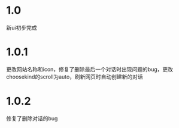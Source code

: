 # 1.0
新ui初步完成
# 1.0.1
更改网站名称和icon，修复了删除最后一个对话时出现问题的bug，更改choosekind的scroll为auto，刷新网页时自动创建新的对话
# 1.0.2
修复了删除对话的bug 
